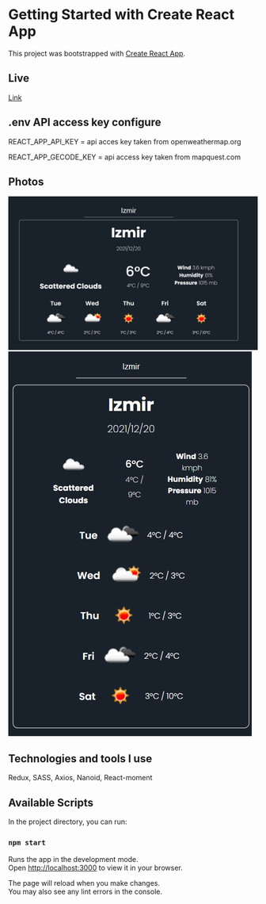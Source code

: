 # Getting Started with Create React App

This project was bootstrapped with [Create React App](https://github.com/facebook/create-react-app).

## Live
[Link](https://emron-weather-app.herokuapp.com)

## .env API access key configure

REACT_APP_API_KEY =  api acces key taken from openweathermap.org

REACT_APP_GECODE_KEY =  api access key taken from mapquest.com

## Photos
![v2](public/main1.jpg)
![v2](public/main2.png)

## Technologies and tools I use

Redux, SASS, Axios, Nanoid, React-moment

## Available Scripts

In the project directory, you can run:

### `npm start`

Runs the app in the development mode.\
Open [http://localhost:3000](http://localhost:3000) to view it in your browser.

The page will reload when you make changes.\
You may also see any lint errors in the console.
